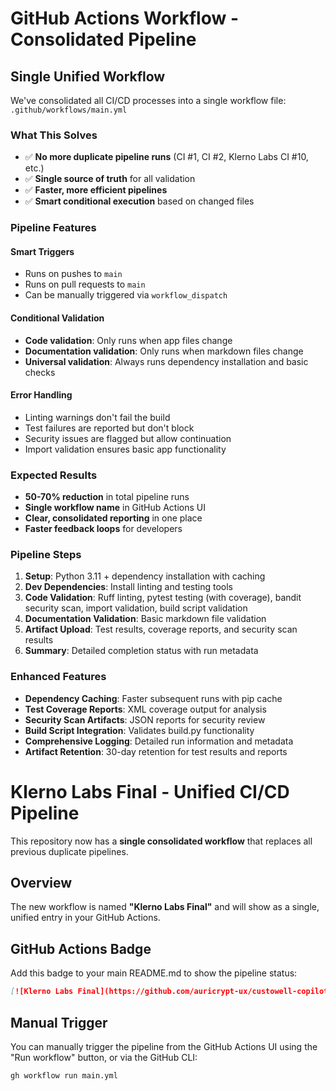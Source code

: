 # GitHub Actions Workflow - Consolidated Pipeline

## Single Unified Workflow

We've consolidated all CI/CD processes into a single workflow file: `.github/workflows/main.yml`

### What This Solves
- ✅ **No more duplicate pipeline runs** (CI #1, CI #2, Klerno Labs CI #10, etc.)
- ✅ **Single source of truth** for all validation
- ✅ **Faster, more efficient pipelines**
- ✅ **Smart conditional execution** based on changed files

### Pipeline Features

#### **Smart Triggers**
- Runs on pushes to `main`
- Runs on pull requests to `main`
- Can be manually triggered via `workflow_dispatch`

#### **Conditional Validation**
- **Code validation**: Only runs when app files change
- **Documentation validation**: Only runs when markdown files change
- **Universal validation**: Always runs dependency installation and basic checks

#### **Error Handling**
- Linting warnings don't fail the build
- Test failures are reported but don't block
- Security issues are flagged but allow continuation
- Import validation ensures basic app functionality

### Expected Results
- **50-70% reduction** in total pipeline runs
- **Single workflow name** in GitHub Actions UI
- **Clear, consolidated reporting** in one place
- **Faster feedback loops** for developers

### Pipeline Steps
1. **Setup**: Python 3.11 + dependency installation with caching
2. **Dev Dependencies**: Install linting and testing tools
3. **Code Validation**: Ruff linting, pytest testing (with coverage), bandit security scan, import validation, build script validation
4. **Documentation Validation**: Basic markdown file validation
5. **Artifact Upload**: Test results, coverage reports, and security scan results
6. **Summary**: Detailed completion status with run metadata

### Enhanced Features
- **Dependency Caching**: Faster subsequent runs with pip cache
- **Test Coverage Reports**: XML coverage output for analysis
- **Security Scan Artifacts**: JSON reports for security review
- **Build Script Integration**: Validates build.py functionality
- **Comprehensive Logging**: Detailed run information and metadata
- **Artifact Retention**: 30-day retention for test results and reports

# Klerno Labs Final - Unified CI/CD Pipeline

This repository now has a **single consolidated workflow** that replaces all previous duplicate pipelines.

## Overview

The new workflow is named **"Klerno Labs Final"** and will show as a single, unified entry in your GitHub Actions.

## GitHub Actions Badge

Add this badge to your main README.md to show the pipeline status:

```markdown
[![Klerno Labs Final](https://github.com/auricrypt-ux/custowell-copilot/actions/workflows/main.yml/badge.svg)](https://github.com/auricrypt-ux/custowell-copilot/actions/workflows/main.yml)
```

## Manual Trigger

You can manually trigger the pipeline from the GitHub Actions UI using the "Run workflow" button, or via the GitHub CLI:

```bash
gh workflow run main.yml
```
